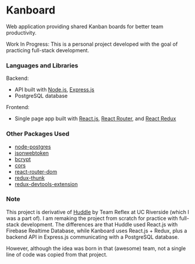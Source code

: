 # Kanboard
Web application providing shared Kanban boards for better team productivity.

Work In Progress: This is a personal project developed with the goal of practicing full-stack development.

### Languages and Libraries
Backend:
* API built with [Node.js](https://github.com/nodejs/node), [Express.js](https://github.com/expressjs/express)
* PostgreSQL database

Frontend:
* Single page app built with [React.js](https://github.com/facebook/react), [React Router](https://github.com/ReactTraining/react-router), and [React Redux](https://github.com/reactjs/react-redux)

### Other Packages Used
* [node-postgres](https://github.com/brianc/node-postgres)
* [jsonwebtoken](https://github.com/auth0/node-jsonwebtoken)
* [bcrypt](https://github.com/kelektiv/node.bcrypt.js)
* [cors](https://github.com/expressjs/cors)
* [react-router-dom](https://github.com/ReactTraining/react-router)
* [redux-thunk](https://github.com/gaearon/redux-thunk)
* [redux-devtools-extension](https://github.com/zalmoxisus/redux-devtools-extension)

### Note
This project is derivative of [Huddle](https://github.com/ReflexCS180/ReflexManagment) by Team Reflex at UC Riverside (which I was a part of). I am remaking the project from scratch for practice with full-stack development. The differences are that Huddle used React.js with Firebase Realtime Database, while Kanboard uses React.js + Redux, plus a backend API in Express.js communicating with a PostgreSQL database.

However, although the idea was born in that (awesome) team, not a single line of code was copied from that project. 
